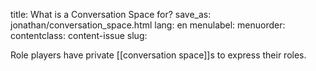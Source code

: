 title: What is a Conversation Space for?
save_as: jonathan/conversation_space.html
lang: en
menulabel:
menuorder:
contentclass: content-issue
slug:

Role players have private [[conversation space]]s to express their roles.